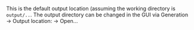 This is the default output location (assuming the working directory is `output/..`. The output directory can be changed in the GUI via Generation → Output location: → Open...
